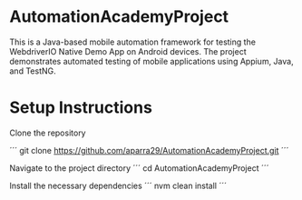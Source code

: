# AutomationAcademyProject
This is a Java-based mobile automation framework for testing the WebdriverIO Native Demo App on Android devices. The project demonstrates automated testing of mobile applications using Appium, Java, and TestNG.
# Setup Instructions
Clone the repository 

´´´
git clone https://github.com/aparra29/AutomationAcademyProject.git
´´´

Navigate to the project directory
´´´
cd AutomationAcademyProject
´´´

Install the necessary dependencies
´´´
nvm clean install
´´´

